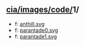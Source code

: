 ## [cia/images/code/](https://data.bde-pps.fr/cia/images/code/)1/

- f: [anthill.svg](https://data.bde-pps.fr/cia/images/code/1/anthill.svg)
- f: [parantade0.svg](https://data.bde-pps.fr/cia/images/code/1/parantade0.svg)
- f: [parantade1.svg](https://data.bde-pps.fr/cia/images/code/1/parantade1.svg)
